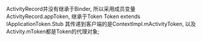 

ActivityRecord并没有继承于Binder, 所以采用成员变量ActivityRecord.appToken, 继承于Token
    Token extends IApplicationToken.Stub
其传递到客户端的是ContextImpl.mActivityToken, 以及Activity.mToken都是Token的代理对象;
